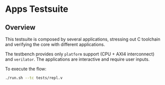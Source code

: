 # Apps Testsuite

## Overview

This testsuite is composed by several applications, stressing out C toolchain and
verifying the core with different applications.

The testbench provides only `platform` support (CPU + AXI4 interconnect) and `verilator`. 
The applications are interactive and require user inputs.

To execute the flow:

```bash
./run.sh --tc tests/repl.v
```
